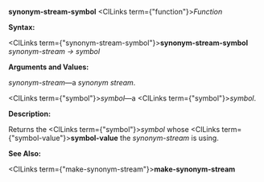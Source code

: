 **synonym-stream-symbol** <ClLinks  term={"function"}><i>Function</i></ClLinks> 



**Syntax:** 



<ClLinks  term={"synonym-stream-symbol"}><b>synonym-stream-symbol</b></ClLinks> *synonym-stream → symbol* 



**Arguments and Values:** 



*synonym-stream*—a *synonym stream*. 



<ClLinks  term={"symbol"}><i>symbol</i></ClLinks>—a <ClLinks  term={"symbol"}><i>symbol</i></ClLinks>. 







 



 



**Description:** 



Returns the <ClLinks  term={"symbol"}><i>symbol</i></ClLinks> whose <ClLinks  term={"symbol-value"}><b>symbol-value</b></ClLinks> the *synonym-stream* is using. 



**See Also:** 



<ClLinks  term={"make-synonym-stream"}><b>make-synonym-stream</b></ClLinks> 



